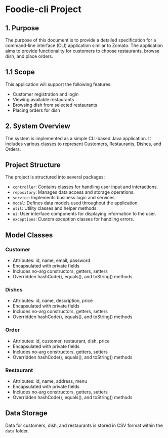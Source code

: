 
# Foodie-cli Project


## 1. Purpose
The purpose of this document is to provide a detailed specification for a command-line interface (CLI) application similar to Zomato. The application aims to provide functionality for customers to choose restaurants, browse dish, and place orders.

## 1.1 Scope
This application will support the following features:
- Customer registration and login
- Viewing available restaurants
- Browsing dish from selected restaurants
- Placing orders for dish

## 2. System Overview
The system is implemented as a simple CLI-based Java application. It includes various classes to represent Customers, Restaurants, Dishes, and Orders.

## Project Structure

The project is structured into several packages:
- `controller`: Contains classes for handling user input and interactions.
- `repository`: Manages data access and storage operations.
- `service`: Implements business logic and services.
- `model`: Defines data models used throughout the application.
- `util`: Utility classes and helper methods.
- `ui`: User interface components for displaying information to the user.
- `exceptions`: Custom exception classes for handling errors.

## Model Classes

### Customer
- Attributes: id, name, email, password
- Encapsulated with private fields
- Includes no-arg constructors, getters, setters
- Overridden hashCode(), equals(), and toString() methods

### Dishes
- Attributes: id, name, description, price
- Encapsulated with private fields
- Includes no-arg constructors, getters, setters
- Overridden hashCode(), equals(), and toString() methods

### Order
- Attributes: id, customer, restaurant, dish, price
- Encapsulated with private fields
- Includes no-arg constructors, getters, setters
- Overridden hashCode(), equals(), and toString() methods

### Restaurant
- Attributes: id, name, address, menu
- Encapsulated with private fields
- Includes no-arg constructors, getters, setters
- Overridden hashCode(), equals(), and toString() methods

## Data Storage

Data for customers, dish, and restaurants is stored in CSV format within the `data` folder.

